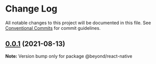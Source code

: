 # Change Log

All notable changes to this project will be documented in this file.
See [Conventional Commits](https://conventionalcommits.org) for commit guidelines.

## [0.0.1](https://github.com/renli-tech/Beyond/compare/@beyond/react-native@0.1.0...@beyond/react-native@0.0.1) (2021-08-13)

**Note:** Version bump only for package @beyond/react-native
